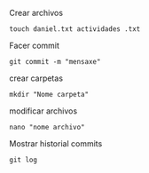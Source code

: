 Crear archivos

    touch daniel.txt actividades .txt

Facer commit

    git commit -m "mensaxe"

crear carpetas

    mkdir "Nome carpeta"

modificar archivos

    nano "nome archivo"

Mostrar historial commits

    git log